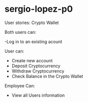 # sergio-lopez-p0
User stories: Crypto Wallet

Both users can:

-Log in to an existing acount

User can:
- Create new account
- Deposit Cryptocurrency
- Withdraw Cryptocurrency
- Check Balance in the Crypto Wallet

Employee Can:
- View all Users information
